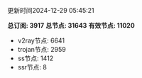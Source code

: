 更新时间2024-12-29 05:45:21

**总订阅: 3917**
**总节点: 31643**
**有效节点: 11020**
- v2ray节点: 6641
- trojan节点: 2959
- ss节点: 1412
- ssr节点: 8
